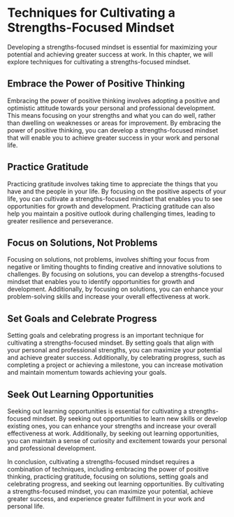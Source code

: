 Techniques for Cultivating a Strengths-Focused Mindset
=========================================================================================================

Developing a strengths-focused mindset is essential for maximizing your potential and achieving greater success at work. In this chapter, we will explore techniques for cultivating a strengths-focused mindset.

Embrace the Power of Positive Thinking
--------------------------------------

Embracing the power of positive thinking involves adopting a positive and optimistic attitude towards your personal and professional development. This means focusing on your strengths and what you can do well, rather than dwelling on weaknesses or areas for improvement. By embracing the power of positive thinking, you can develop a strengths-focused mindset that will enable you to achieve greater success in your work and personal life.

Practice Gratitude
------------------

Practicing gratitude involves taking time to appreciate the things that you have and the people in your life. By focusing on the positive aspects of your life, you can cultivate a strengths-focused mindset that enables you to see opportunities for growth and development. Practicing gratitude can also help you maintain a positive outlook during challenging times, leading to greater resilience and perseverance.

Focus on Solutions, Not Problems
--------------------------------

Focusing on solutions, not problems, involves shifting your focus from negative or limiting thoughts to finding creative and innovative solutions to challenges. By focusing on solutions, you can develop a strengths-focused mindset that enables you to identify opportunities for growth and development. Additionally, by focusing on solutions, you can enhance your problem-solving skills and increase your overall effectiveness at work.

Set Goals and Celebrate Progress
--------------------------------

Setting goals and celebrating progress is an important technique for cultivating a strengths-focused mindset. By setting goals that align with your personal and professional strengths, you can maximize your potential and achieve greater success. Additionally, by celebrating progress, such as completing a project or achieving a milestone, you can increase motivation and maintain momentum towards achieving your goals.

Seek Out Learning Opportunities
-------------------------------

Seeking out learning opportunities is essential for cultivating a strengths-focused mindset. By seeking out opportunities to learn new skills or develop existing ones, you can enhance your strengths and increase your overall effectiveness at work. Additionally, by seeking out learning opportunities, you can maintain a sense of curiosity and excitement towards your personal and professional development.

In conclusion, cultivating a strengths-focused mindset requires a combination of techniques, including embracing the power of positive thinking, practicing gratitude, focusing on solutions, setting goals and celebrating progress, and seeking out learning opportunities. By cultivating a strengths-focused mindset, you can maximize your potential, achieve greater success, and experience greater fulfillment in your work and personal life.
